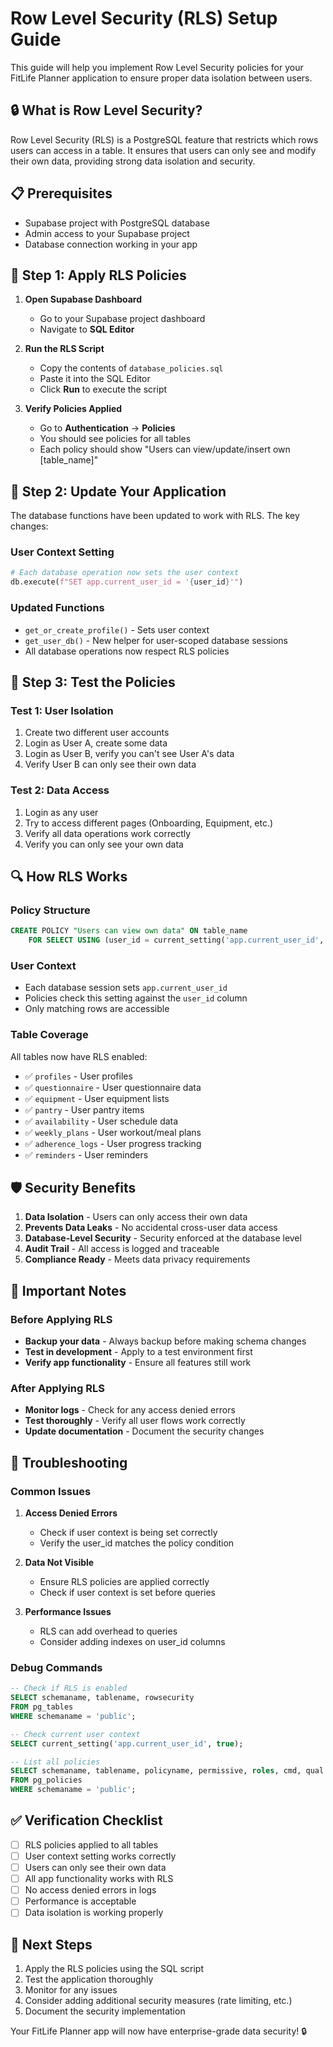 # Row Level Security (RLS) Setup Guide

This guide will help you implement Row Level Security policies for your FitLife Planner application to ensure proper data isolation between users.

## 🔒 What is Row Level Security?

Row Level Security (RLS) is a PostgreSQL feature that restricts which rows users can access in a table. It ensures that users can only see and modify their own data, providing strong data isolation and security.

## 📋 Prerequisites

- Supabase project with PostgreSQL database
- Admin access to your Supabase project
- Database connection working in your app

## 🚀 Step 1: Apply RLS Policies

1. **Open Supabase Dashboard**
   - Go to your Supabase project dashboard
   - Navigate to **SQL Editor**

2. **Run the RLS Script**
   - Copy the contents of `database_policies.sql`
   - Paste it into the SQL Editor
   - Click **Run** to execute the script

3. **Verify Policies Applied**
   - Go to **Authentication** → **Policies**
   - You should see policies for all tables
   - Each policy should show "Users can view/update/insert own [table_name]"

## 🔧 Step 2: Update Your Application

The database functions have been updated to work with RLS. The key changes:

### User Context Setting
```python
# Each database operation now sets the user context
db.execute(f"SET app.current_user_id = '{user_id}'")
```

### Updated Functions
- `get_or_create_profile()` - Sets user context
- `get_user_db()` - New helper for user-scoped database sessions
- All database operations now respect RLS policies

## 🧪 Step 3: Test the Policies

### Test 1: User Isolation
1. Create two different user accounts
2. Login as User A, create some data
3. Login as User B, verify you can't see User A's data
4. Verify User B can only see their own data

### Test 2: Data Access
1. Login as any user
2. Try to access different pages (Onboarding, Equipment, etc.)
3. Verify all data operations work correctly
4. Verify you can only see your own data

## 🔍 How RLS Works

### Policy Structure
```sql
CREATE POLICY "Users can view own data" ON table_name
    FOR SELECT USING (user_id = current_setting('app.current_user_id', true));
```

### User Context
- Each database session sets `app.current_user_id`
- Policies check this setting against the `user_id` column
- Only matching rows are accessible

### Table Coverage
All tables now have RLS enabled:
- ✅ `profiles` - User profiles
- ✅ `questionnaire` - User questionnaire data
- ✅ `equipment` - User equipment lists
- ✅ `pantry` - User pantry items
- ✅ `availability` - User schedule data
- ✅ `weekly_plans` - User workout/meal plans
- ✅ `adherence_logs` - User progress tracking
- ✅ `reminders` - User reminders

## 🛡️ Security Benefits

1. **Data Isolation** - Users can only access their own data
2. **Prevents Data Leaks** - No accidental cross-user data access
3. **Database-Level Security** - Security enforced at the database level
4. **Audit Trail** - All access is logged and traceable
5. **Compliance Ready** - Meets data privacy requirements

## 🚨 Important Notes

### Before Applying RLS
- **Backup your data** - Always backup before making schema changes
- **Test in development** - Apply to a test environment first
- **Verify app functionality** - Ensure all features still work

### After Applying RLS
- **Monitor logs** - Check for any access denied errors
- **Test thoroughly** - Verify all user flows work correctly
- **Update documentation** - Document the security changes

## 🔧 Troubleshooting

### Common Issues

1. **Access Denied Errors**
   - Check if user context is being set correctly
   - Verify the user_id matches the policy condition

2. **Data Not Visible**
   - Ensure RLS policies are applied correctly
   - Check if user context is set before queries

3. **Performance Issues**
   - RLS can add overhead to queries
   - Consider adding indexes on user_id columns

### Debug Commands
```sql
-- Check if RLS is enabled
SELECT schemaname, tablename, rowsecurity 
FROM pg_tables 
WHERE schemaname = 'public';

-- Check current user context
SELECT current_setting('app.current_user_id', true);

-- List all policies
SELECT schemaname, tablename, policyname, permissive, roles, cmd, qual 
FROM pg_policies 
WHERE schemaname = 'public';
```

## ✅ Verification Checklist

- [ ] RLS policies applied to all tables
- [ ] User context setting works correctly
- [ ] Users can only see their own data
- [ ] All app functionality works with RLS
- [ ] No access denied errors in logs
- [ ] Performance is acceptable
- [ ] Data isolation is working properly

## 🎯 Next Steps

1. Apply the RLS policies using the SQL script
2. Test the application thoroughly
3. Monitor for any issues
4. Consider adding additional security measures (rate limiting, etc.)
5. Document the security implementation

Your FitLife Planner app will now have enterprise-grade data security! 🔒
